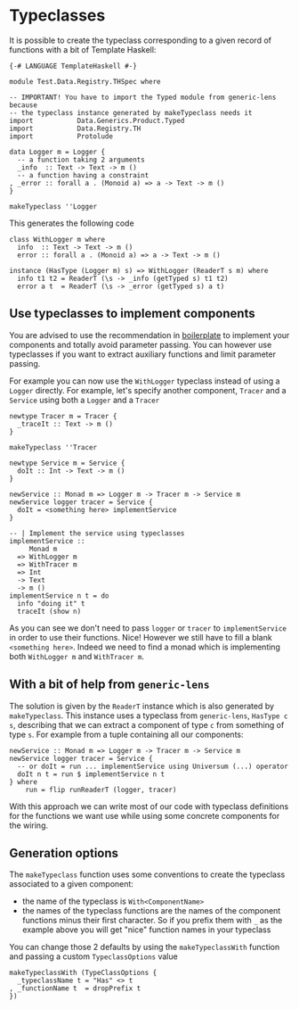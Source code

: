 # Typeclasses

It is possible to create the typeclass corresponding to a given record of functions with a bit of Template Haskell:

```
{-# LANGUAGE TemplateHaskell #-}

module Test.Data.Registry.THSpec where

-- IMPORTANT! You have to import the Typed module from generic-lens because
-- the typeclass instance generated by makeTypeclass needs it
import           Data.Generics.Product.Typed
import           Data.Registry.TH
import           Protolude

data Logger m = Logger {
  -- a function taking 2 arguments
  _info  :: Text -> Text -> m ()
  -- a function having a constraint
, _error :: forall a . (Monoid a) => a -> Text -> m ()
}

makeTypeclass ''Logger
```
This generates the following code
```
class WithLogger m where
  info  :: Text -> Text -> m ()
  error :: forall a . (Monoid a) => a -> Text -> m ()

instance (HasType (Logger m) s) => WithLogger (ReaderT s m) where
  info t1 t2 = ReaderT (\s -> _info (getTyped s) t1 t2)
  error a t  = ReaderT (\s -> _error (getTyped s) a t)
```

## Use typeclasses to implement components

You are advised to use the recommendation in [boilerplate](./doc/boilerplate.md) to implement your components and totally avoid parameter passing. You can however use typeclasses if you want to extract auxiliary functions and limit parameter passing.

For example you can now use the `WithLogger` typeclass instead of using a `Logger` directly. For example, let's specify another component, `Tracer` and a `Service` using both a `Logger` and a `Tracer`
```
newtype Tracer m = Tracer {
  _traceIt :: Text -> m ()
}

makeTypeclass ''Tracer

newtype Service m = Service {
  doIt :: Int -> Text -> m ()
}

newService :: Monad m => Logger m -> Tracer m -> Service m
newService logger tracer = Service {
  doIt = <something here> implementService
}

-- | Implement the service using typeclasses
implementService ::
     Monad m
  => WithLogger m
  => WithTracer m
  => Int
  -> Text
  -> m ()
implementService n t = do
  info "doing it" t
  traceIt (show n)
```

As you can see we don't need to pass `logger` or `tracer` to `implementService` in order to use their functions. Nice!
However we still have to fill a blank `<something here>`. Indeed we need to find a monad which is implementing both `WithLogger m` and `WithTracer m`.

## With a bit of help from `generic-lens`

The solution is given by the `ReaderT` instance which is also generated by `makeTypeclass`. This instance uses a typeclass from `generic-lens`, `HasType c s`, describing that we can extract a component of type `c` from something of type `s`. For example from a tuple containing all our components:
```
newService :: Monad m => Logger m -> Tracer m -> Service m
newService logger tracer = Service {
  -- or doIt = run ... implementService using Universum (...) operator
  doIt n t = run $ implementService n t
} where
    run = flip runReaderT (logger, tracer)
```

With this approach we can write most of our code with typeclass definitions for the functions we want use while using some concrete components for the wiring.

## Generation options

The `makeTypeclass` function uses some conventions to create the typeclass associated to a given component:

 - the name of the typeclass is `With<ComponentName>`
 - the names of the typeclass functions are the names of the component functions minus their first character. So if you prefix them with `_` as the example above you will get "nice" function names in your typeclass

You can change those 2 defaults by using the `makeTypeclassWith` function and passing a custom `TypeclassOptions` value
```
makeTypeclassWith (TypeClassOptions {
  _typeclassName t = "Has" <> t
, _functionName t  = dropPrefix t
})
```
